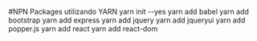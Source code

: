 #NPN Packages utilizando YARN
yarn init --yes
yarn add babel
yarn add bootstrap
yarn add express
yarn add jquery
yarn add jqueryui
yarn add popper.js
yarn add react
yarn add react-dom